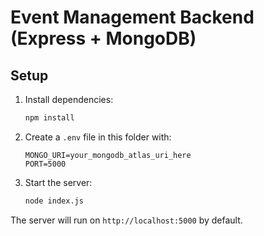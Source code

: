 # Event Management Backend (Express + MongoDB)

## Setup

1. Install dependencies:
   ```bash
   npm install
   ```
2. Create a `.env` file in this folder with:
   ```env
   MONGO_URI=your_mongodb_atlas_uri_here
   PORT=5000
   ```
3. Start the server:
   ```bash
   node index.js
   ```

The server will run on `http://localhost:5000` by default. 